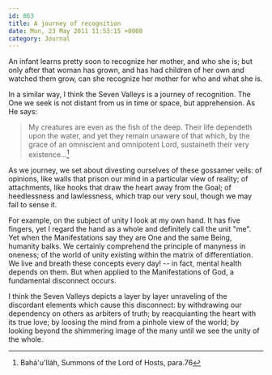 ```yaml
---
id: 863
title: A journey of recognition
date: Mon, 23 May 2011 11:53:15 +0000
category: Journal
---
```


An infant learns pretty soon to recognize her mother, and who she is; but
only after that woman has grown, and has had children of her own and
watched them grow, can she recognize her mother for who and what she is.

In a similar way, I think the Seven Valleys is a journey of recognition.
The One we seek is not distant from us in time or space, but apprehension.
As He says:

> My creatures are even as the fish of the deep.  Their life
> dependeth upon the water, and yet they remain unaware of that which, by
> the grace of an omniscient and omnipotent Lord, sustaineth their very
> existence...[^1]

As we journey, we set about divesting ourselves of these gossamer veils:
of opinions, like walls that prison our mind in a particular view of
reality; of attachments, like hooks that draw the heart away from the
Goal; of heedlessness and lawlessness, which trap our very soul, though we
may fail to sense it.

For example, on the subject of unity I look at my own hand.  It has five
fingers, yet I regard the hand as a whole and definitely call the unit
"me".  Yet when the Manifestations say they are One and the same Being,
humanity balks.  We certainly comprehend the principle of manyness in
oneness; of the world of unity existing within the matrix of
differentiation.  We live and breath these concepts every day! -- in fact,
mental health depends on them.  But when applied to the Manifestations of
God, a fundamental disconnect occurs.

I think the Seven Valleys depicts a layer by layer unraveling of the
discordant elements which cause this disconnect: by withdrawing our
dependency on others as arbiters of truth; by reacquianting the heart with
its true love; by loosing the mind from a pinhole view of the world; by
looking beyond the shimmering image of the many until we see the unity of
the whole.

[^1]: Bahá'u'lláh, Summons of the Lord of Hosts, para.76
